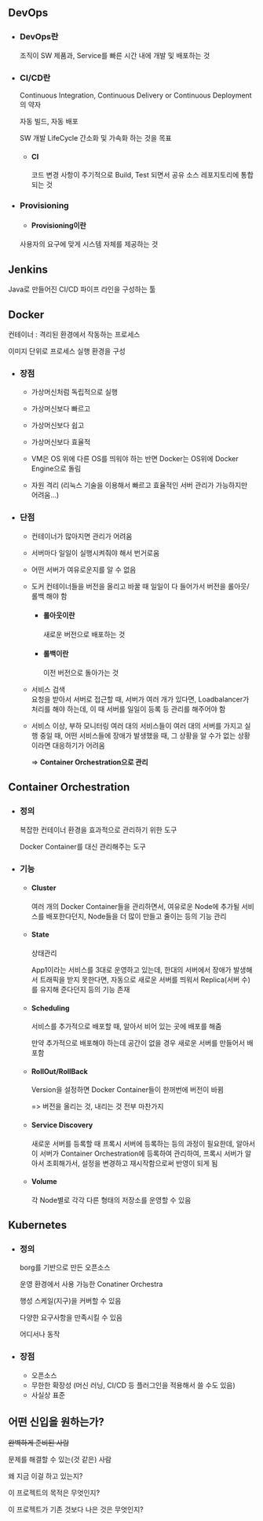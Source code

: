 <!-- ---
layout: post
title: 01. Docker, Kubernetes
categories: [study, etc]
tags: [blog]
---

- toc
{:toc .large-only} -->

## DevOps
+ ### DevOps란
  조직이 SW 제품과, Service를 빠른 시간 내에 개발 및 배포하는 것
+ ### CI/CD란
    Continuous Integration, Continuous Delivery or Continuous Deployment의 약자

    자동 빌드, 자동 배포

    SW 개발 LifeCycle 간소화 및 가속화 하는 것을 목표

    + #### CI
        코드 변경 사항이 주기적으로 Build, Test 되면서 공유 소스 레포지토리에 통합되는 것
+ ### Provisioning
    + #### Provisioning이란
    사용자의 요구에 맞게 시스템 자체를 제공하는 것

## Jenkins
Java로 만들어진 CI/CD 파이프 라인을 구성하는 툴


## Docker
컨테이너 : 격리된 환경에서 작동하는 프로세스

이미지 단위로 프로세스 실행 환경을 구성
+ ### 장점
  + 가상머신처럼 독립적으로 실행

  + 가상머신보다 빠르고

  + 가상머신보다 쉽고 

  + 가상머신보다 효율적

  + VM은 OS 위에 다른 OS를 띄워야 하는 반면 Docker는 OS위에 Docker Engine으로 돌림

  + 자원 격리 (리눅스 기술을 이용해서 빠르고 효율적인 서버 관리가 가능하지만 어려움...)

+ ### 단점
  + 컨테이너가 많아지면 관리가 어려움
  +  서버마다 일일이 실행시켜줘야 해서 번거로움
  +  어떤 서버가 여유로운지를 알 수 없음
  +  도커 컨테이너들을 버전을 올리고 바꿀 때 일일이 다 들어가서 버전을 롤아웃/롤백 해야 함
     + #### 롤아웃이란
       새로운 버전으로 배포하는 것 
     + #### 롤백이란     
        이전 버전으로 돌아가는 것
  + 서비스 검색  
    요청을 받아서 서버로 접근할 때, 서버가 여러 개가 있다면, Loadbalancer가 처리를 해야 하는데, 이 때 서버를 일일이 등록 등 관리를 해주어야 함
  + 서비스 이상, 부하 모니터링
    여러 대의 서비스들이 여러 대의 서버를 가지고 실행 중일 때, 어떤 서비스들에 장애가 발생했을 때, 그 상황을 알 수가 없는 상황이라면 대응하기가 어려움 
    
    => **Container Orchestration으로 관리**

## Container Orchestration
+ ### 정의
    복잡한 컨테이너 환경을 효과적으로 관리하기 위한 도구

    Docker Container를 대신 관리해주는 도구

+ ### 기능
  + #### Cluster
    여러 개의 Docker Container들을 관리하면서, 여유로운 Node에 추가될 서비스를 배포한다던지, Node들을 더 많이 만들고 줄이는 등의 기능 관리
  + #### State
    상태관리

    App1이라는 서비스를 3대로 운영하고 있는데, 한대의 서버에서 장애가 발생해서 트래픽을 받지 못한다면, 자동으로 새로운 서버를 띄워서 Replica(서버 수)를 유지해 준다던지 등의 기능 존재
  + #### Scheduling
    서비스를 추가적으로 배포할 때, 알아서 비어 있는 곳에 배포를 해줌

    만약 추가적으로 배포해야 하는데 공간이 없을 경우 새로운 서버를 만들어서 배포함
  + #### RollOut/RollBack
    Version을 설정하면 Docker Container들이 한꺼번에 버전이 바뀜

    => 버전을 올리는 것, 내리는 것 전부 마찬가지
  + #### Service Discovery
    새로운 서버를 등록할 때 프록시 서버에 등록하는 등의 과정이 필요한데, 알아서 이 서버가 Container Orchestration에 등록하여 관리하여, 프록시 서버가 알아서 조회해가서, 설정을 변경하고 재시작함으로써 반영이 되게 됨

  + #### Volume
    각 Node별로 각각 다른 형태의 저장소를 운영할 수 있음

## Kubernetes
+ ### 정의
    borg를 기반으로 만든 오픈소스

    운영 환경에서 사용 가능한 Conatiner Orchestra

    행성 스케일(지구)을 커버할 수 있음

    다양한 요구사항을 만족시킬 수 있음

    어디서나 동작

+ ### 장점
  + 오픈소스
  + 무한한 확장성 (머신 러닝, CI/CD 등 플러그인을 적용해서 쓸 수도 있음)
  + 사실상 표준


## 어떤 신입을 원하는가?
~~완벽하게 준비된 사람~~

문제를 해결할 수 있는(것 같은) 사람

왜 지금 이걸 하고 있는지?

이 프로젝트의 목적은 무엇인지?

이 프로젝트가 기존 것보다 나은 것은 무엇인지?